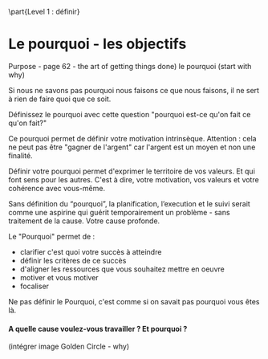 \part{Level 1 : définir}

# Le pourquoi - les objectifs 


Purpose - page 62 - the art of getting things done)
le pourquoi (start with why)	

Si nous ne savons pas pourquoi nous faisons ce que nous faisons, il ne sert à rien de faire quoi que ce soit. 

Définissez le pourquoi avec cette question "pourquoi est-ce qu'on fait ce qu'on fait?"

Ce pourquoi permet de définir votre motivation intrinsèque. Attention : cela ne peut pas être "gagner de l'argent" car l'argent est un moyen et non une finalité. 

Définir votre pourquoi permet d'exprimer le territoire de vos valeurs. Et qui font sens pour les autres. C'est à dire, votre motivation, vos valeurs et votre cohérence avec vous-même.  

Sans définition du “pourquoi”, la planification, l’execution et le suivi serait comme une aspirine qui guérit temporairement un problème - sans traitement de la cause. Votre cause profonde.

Le "Pourquoi" permet de : 

- clarifier c'est quoi votre succès à atteindre
- définir les critères de ce succès
- d'aligner les ressources que vous souhaitez mettre en oeuvre
- motiver et vous motiver
- focaliser 

Ne pas définir le Pourquoi, c'est comme si on savait pas pourquoi vous êtes là.

#### A quelle cause voulez-vous travailler ? Et pourquoi ?

(intégrer image Golden Circle - why)
